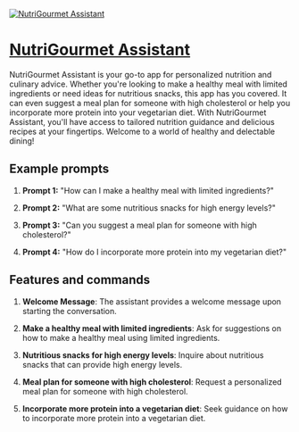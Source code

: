 [![NutriGourmet Assistant](https://files.oaiusercontent.com/file-nGnDYbw6rJz5oYiC4vjusom8?se=2123-10-17T20%3A54%3A03Z&sp=r&sv=2021-08-06&sr=b&rscc=max-age%3D31536000%2C%20immutable&rscd=attachment%3B%20filename%3Db2fb8b7c-8a47-4c18-8230-21667202171c.png&sig=%2B3aVmd/jefuZHLYSxHEDfBkb2XHyuTL6JdgMkYAfyxk%3D)](https://chat.openai.com/g/g-8RUF16wrb-nutrigourmet-assistant)

# [NutriGourmet Assistant](https://chat.openai.com/g/g-8RUF16wrb-nutrigourmet-assistant)

NutriGourmet Assistant is your go-to app for personalized nutrition and culinary advice. Whether you're looking to make a healthy meal with limited ingredients or need ideas for nutritious snacks, this app has you covered. It can even suggest a meal plan for someone with high cholesterol or help you incorporate more protein into your vegetarian diet. With NutriGourmet Assistant, you'll have access to tailored nutrition guidance and delicious recipes at your fingertips. Welcome to a world of healthy and delectable dining!

## Example prompts

1. **Prompt 1:** "How can I make a healthy meal with limited ingredients?"

2. **Prompt 2:** "What are some nutritious snacks for high energy levels?"

3. **Prompt 3:** "Can you suggest a meal plan for someone with high cholesterol?"

4. **Prompt 4:** "How do I incorporate more protein into my vegetarian diet?"

## Features and commands

1. **Welcome Message**: The assistant provides a welcome message upon starting the conversation.

2. **Make a healthy meal with limited ingredients**: Ask for suggestions on how to make a healthy meal using limited ingredients.

3. **Nutritious snacks for high energy levels**: Inquire about nutritious snacks that can provide high energy levels.

4. **Meal plan for someone with high cholesterol**: Request a personalized meal plan for someone with high cholesterol.

5. **Incorporate more protein into a vegetarian diet**: Seek guidance on how to incorporate more protein into a vegetarian diet.